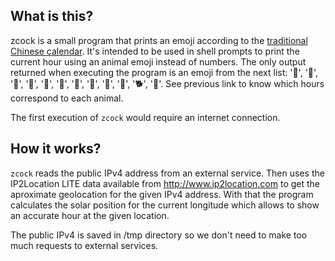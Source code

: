 ## What is this?

zcock is a small program that prints an emoji according to the [traditional Chinese calendar](https://en.wikipedia.org/wiki/Earthly_Branches#Twelve_branches). It's intended to be used in shell prompts to print the current hour using an animal emoji instead of numbers. The only output returned when executing the program is an emoji from the next list: '🐀', '🐂', '🐅', '🐇', '🐉', '🐍', '🐎', '🐐', '🐒', '🐓', '🐕', '🐖'. See previous link to know which hours correspond to each animal. 

The first execution of `zcock` would require an internet connection.

## How it works?

`zcock` reads the public IPv4 address from an external service. Then uses the IP2Location LITE data available from http://www.ip2location.com to get the aproximate geolocation for the given IPv4 address. With that the program calculates the solar position for the current longitude which allows to show an accurate hour at the given location. 

The public IPv4 is saved in /tmp directory so we don't need to make too much requests to external services. 
